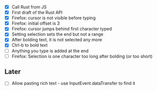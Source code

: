 - [x] Call Rust from JS
- [x] First draft of the Rust API
- [x] Firefox: cursor is not visible before typing
- [x] Firefox: initial offset is 3
- [x] Firefox: cursor jumps behind first character typed
- [x] Setting selection sets the end but not a range
- [x] After bolding text, it is not selected any more
- [x] Ctrl-b to bold text
- [ ] Anything you type is added at the end
- [ ] Firefox: Selection is one character too long after bolding (or too short)

## Later

- [ ] Allow pasting rich text - use InputEvent.dataTransfer to find it
